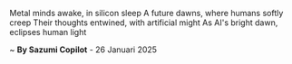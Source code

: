 Metal minds awake, in silicon sleep
A future dawns, where humans softly creep
Their thoughts entwined, with artificial might
As AI's bright dawn, eclipses human light

~ <b>By Sazumi Copilot</b> - 26 Januari 2025